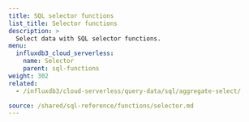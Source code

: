 ```yaml
---
title: SQL selector functions
list_title: Selector functions
description: >
  Select data with SQL selector functions.
menu:
  influxdb3_cloud_serverless:
    name: Selector
    parent: sql-functions
weight: 302
related:
  - /influxdb3/cloud-serverless/query-data/sql/aggregate-select/

source: /shared/sql-reference/functions/selector.md
---
```


<!-- 
// SOURCE content/shared/sql-reference/functions/selector.md
-->
